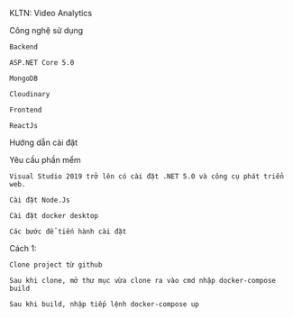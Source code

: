 KLTN: Video Analytics

Công nghệ sử dụng

    Backend

    ASP.NET Core 5.0

    MongoDB

    Cloudinary

    Frontend

    ReactJs

Hướng dẫn cài đặt

Yêu cầu phần mểm

    Visual Studio 2019 trở lên có cài đặt .NET 5.0 và công cụ phát triển web.

    Cài đặt Node.Js

    Cài đặt docker desktop

    Các bước để tiến hành cài đặt

Cách 1:

    Clone project từ github

    Sau khi clone, mở thư mục vừa clone ra vào cmd nhập docker-compose build

    Sau khi build, nhập tiếp lệnh docker-compose up
